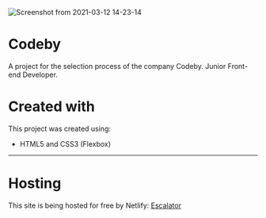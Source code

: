 ![Screenshot from 2021-03-12 14-23-14](https://user-images.githubusercontent.com/69450120/110975659-c7e7cb80-833e-11eb-80ee-2e78b3ef0dd2.png)


# Codeby
A project for the selection process of the company Codeby. Junior Front-end Developer.

# Created with

This project was created using:
- HTML5 and CSS3 (Flexbox)

- - -

# Hosting

This site is being hosted for free by Netlify: 
[Escalator](http://jonasmfernandes-escalator.netlify.app)
